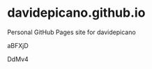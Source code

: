 # davidepicano.github.io
Personal GitHub Pages site for davidepicano


















































aBFXjD

DdMv4
